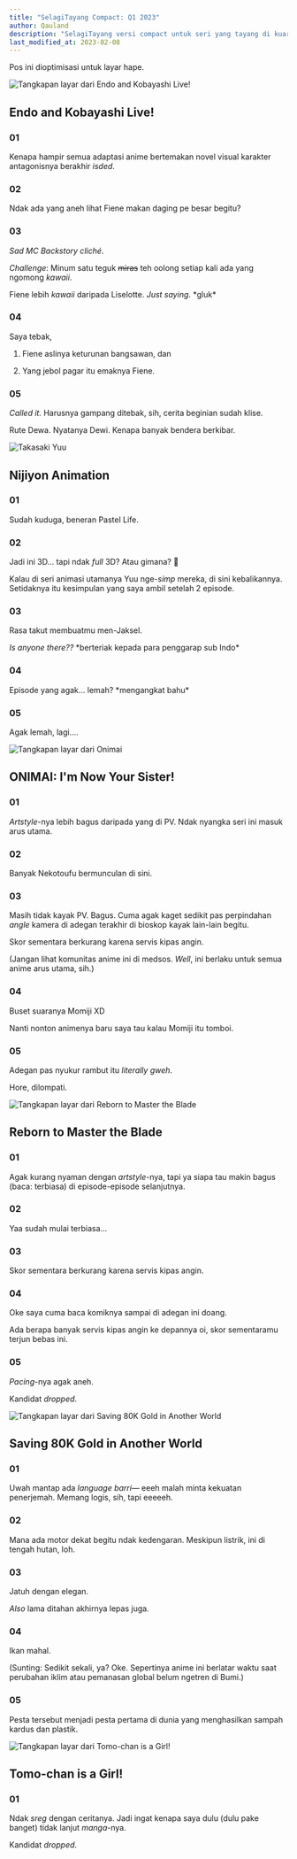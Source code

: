 ```yaml
---
title: "SelagiTayang Compact: Q1 2023"
author: Qauland
description: "SelagiTayang versi compact untuk seri yang tayang di kuartal pertama 2023."
last_modified_at: 2023-02-08
---
```


Pos ini dioptimisasi untuk layar hape.

![Tangkapan layar dari Endo and Kobayashi Live!](https://i.postimg.cc/wj83qFGn/1-ekl.jpg)

## Endo and Kobayashi Live!

### 01

Kenapa hampir semua adaptasi anime bertemakan novel visual karakter antagonisnya berakhir *isded*.

### 02

Ndak ada yang aneh lihat Fiene makan daging pe besar begitu?

### 03

*Sad MC Backstory cliché*.

*Challenge*: Minum satu teguk ~~miras~~ teh oolong setiap kali ada yang ngomong *kawaii*.

Fiene lebih *kawaii* daripada Liselotte. *Just saying*. \*gluk\*

### 04

Saya tebak,

1. Fiene aslinya keturunan bangsawan, dan

2. Yang jebol pagar itu emaknya Fiene.

### 05

*Called it.* Harusnya gampang ditebak, sih, cerita beginian sudah klise.

Rute Dewa. Nyatanya Dewi. Kenapa banyak bendera berkibar.

![Takasaki Yuu](https://i.postimg.cc/440mMXbf/1-nja.jpg)

## Nijiyon Animation

### 01

Sudah kuduga, beneran Pastel Life.

### 02

Jadi ini 3D... tapi ndak *full* 3D? Atau gimana? :thinking:

Kalau di seri animasi utamanya Yuu nge-*simp* mereka, di sini kebalikannya. Setidaknya itu kesimpulan yang saya ambil setelah 2 episode.

### 03

Rasa takut membuatmu men-Jaksel.

*Is anyone there??* \*berteriak kepada para penggarap sub Indo\*

### 04

Episode yang agak... lemah? \*mengangkat bahu\*

### 05

Agak lemah, lagi....

![Tangkapan layar dari Onimai](https://i.postimg.cc/6qFqGh52/1-osh.jpg)

## ONIMAI: I'm Now Your Sister!

### 01

*Artstyle*-nya lebih bagus daripada yang di PV. Ndak nyangka seri ini masuk arus utama.

### 02

Banyak Nekotoufu bermunculan di sini.

### 03

Masih tidak kayak PV. Bagus. Cuma agak kaget sedikit pas perpindahan *angle* kamera di adegan terakhir di bioskop kayak lain-lain begitu.

Skor sementara berkurang karena servis kipas angin.

(Jangan lihat komunitas anime ini di medsos. *Well*, ini berlaku untuk semua anime arus utama, sih.)

### 04

Buset suaranya Momiji XD

Nanti nonton animenya baru saya tau kalau Momiji itu tomboi.

### 05

Adegan pas nyukur rambut itu *literally gweh*.

Hore, dilompati.

![Tangkapan layar dari Reborn to Master the Blade](https://i.postimg.cc/rw1sKx6s/1-eiy.jpg)

## Reborn to Master the Blade

### 01

Agak kurang nyaman dengan *artstyle*-nya, tapi ya siapa tau makin bagus (baca: terbiasa) di episode-episode selanjutnya.

### 02

Yaa sudah mulai terbiasa...

### 03

Skor sementara berkurang karena servis kipas angin.

### 04

Oke saya cuma baca komiknya sampai di adegan ini doang.

Ada berapa banyak servis kipas angin ke depannya oi, skor sementaramu terjun bebas ini.

### 05

*Pacing*-nya agak aneh.

Kandidat *dropped*.

![Tangkapan layar dari Saving 80K Gold in Another World](https://i.postimg.cc/zvy3BQ5Y/1-dpr.jpg)

## Saving 80K Gold in Another World

### 01

Uwah mantap ada *language barri*— eeeh malah minta kekuatan penerjemah. Memang logis, sih, tapi eeeeeh.

### 02

Mana ada motor dekat begitu ndak kedengaran. Meskipun listrik, ini di tengah hutan, loh.

### 03

Jatuh dengan elegan.

*Also* lama ditahan akhirnya lepas juga.

### 04

Ikan mahal.

(Sunting: Sedikit sekali, ya? Oke. Sepertinya anime ini berlatar waktu saat perubahan iklim atau pemanasan global belum ngetren di Bumi.)

### 05

Pesta tersebut menjadi pesta pertama di dunia yang menghasilkan sampah kardus dan plastik.

![Tangkapan layar dari Tomo-chan is a Girl!](https://i.postimg.cc/KvgRhCJn/1-tno.jpg)

## Tomo-chan is a Girl!

### 01

Ndak *sreg* dengan ceritanya. Jadi ingat kenapa saya dulu (dulu pake banget) tidak lanjut *manga*-nya.

Kandidat *dropped*.
